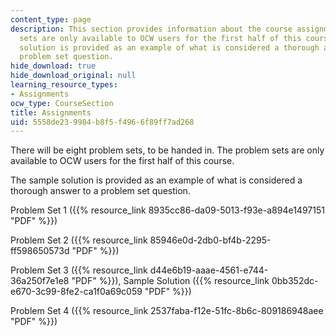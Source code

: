 ```yaml
---
content_type: page
description: This section provides information about the course assignments. The problem
  sets are only available to OCW users for the first half of this course. A sample
  solution is provided as an example of what is considered a thorough answer to a
  problem set question.
hide_download: true
hide_download_original: null
learning_resource_types:
- Assignments
ocw_type: CourseSection
title: Assignments
uid: 5558de23-9984-b8f5-f496-6f89ff7ad268
---
```


There will be eight problem sets, to be handed in. The problem sets are only available to OCW users for the first half of this course.

The sample solution is provided as an example of what is considered a thorough answer to a problem set question.

Problem Set 1 ({{% resource_link 8935cc86-da09-5013-f93e-a894e1497151 "PDF" %}})

Problem Set 2 ({{% resource_link 85946e0d-2db0-bf4b-2295-ff598650573d "PDF" %}})

Problem Set 3 ({{% resource_link d44e6b19-aaae-4561-e744-36a250f7e1e8 "PDF" %}}), Sample Solution ({{% resource_link 0bb352dc-e670-3c99-8fe2-ca1f0a69c059 "PDF" %}})

Problem Set 4 ({{% resource_link 2537faba-f12e-51fc-8b6c-809186948aee "PDF" %}})